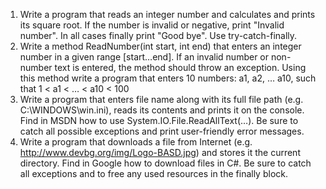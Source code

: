 1.	Write a program that reads an integer number and calculates and prints its square root. If the number is invalid or negative, print "Invalid number". In all cases finally print "Good bye". Use try-catch-finally.
2.	Write a method ReadNumber(int start, int end) that enters an integer number in a given range [start…end]. If an invalid number or non-number text is entered, the method should throw an exception. Using this method write a program that enters 10 numbers:
			a1, a2, … a10, such that 1 < a1 < … < a10 < 100
3.	Write a program that enters file name along with its full file path (e.g. C:\WINDOWS\win.ini), reads its contents and prints it on the console. Find in MSDN how to use System.IO.File.ReadAllText(…). Be sure to catch all possible exceptions and print user-friendly error messages.
4.	Write a program that downloads a file from Internet (e.g. http://www.devbg.org/img/Logo-BASD.jpg) and stores it the current directory. Find in Google how to download files in C#. Be sure to catch all exceptions and to free any used resources in the finally block.

